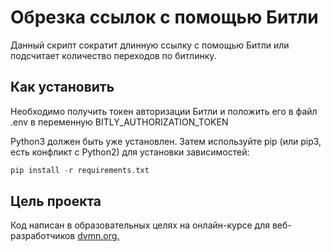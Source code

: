 # Обрезка ссылок с помощью Битли

Данный скрипт сократит длинную ссылку с помощью Битли или подсчитает количество переходов по битлинку.

## Как установить

Необходимо получить токен авторизации Битли и положить его в файл .env в переменную BITLY_AUTHORIZATION_TOKEN

Python3 должен быть уже установлен. Затем используйте pip (или pip3, есть конфликт с Python2) для установки зависимостей:

```python
pip install -r requirements.txt
```
## Цель проекта

Код написан в образовательных целях на онлайн-курсе для веб-разработчиков [dvmn.org.](https://dvmn.org/modules/)
